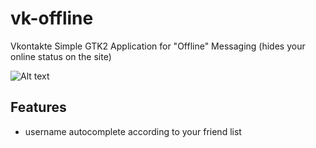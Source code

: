 vk-offline
==========

Vkontakte Simple GTK2 Application for "Offline" Messaging (hides your online status on the site)

![Alt text](http://beta.hstor.org/files/c3a/939/270/c3a939270a4c45d0a56512adaf923ea5.png "Screenshot")

Features
--------

* username autocomplete according to your friend list
